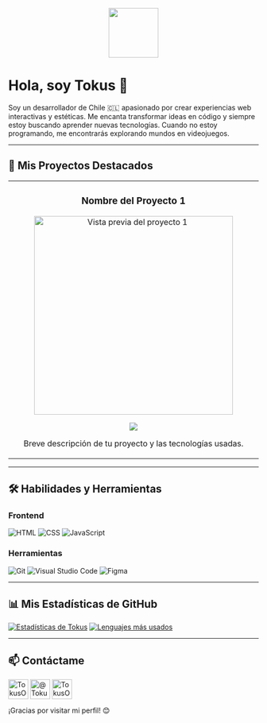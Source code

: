 <p align="center">
  <img src="https://media.giphy.com/media/v1.Y2lkPTc5MGI3NjExM3o3dzh6NGRqenRjMmg1djBqY2VvYXpnOWNnNTFya2Vqbm1ib25yOCZlcD12MV9pbnRlcm5hbF9naWZfYnlfaWQmY3Q9Zw/RbDKaczqWovIugyJ9V/giphy.gif" width="100px">
</p>

# Hola, soy Tokus 👋

Soy un desarrollador de Chile 🇨🇱 apasionado por crear experiencias web interactivas y estéticas. Me encanta transformar ideas en código y siempre estoy buscando aprender nuevas tecnologías. Cuando no estoy programando, me encontrarás explorando mundos en videojuegos.

---

## 🚀 Mis Proyectos Destacados

<table>
<tr>
<td width="50%">
<h3 align="center">Nombre del Proyecto 1</h3>
<div align="center">
<a href="[LINK A TU PROYECTO EN GITHUB]" target="_blank"><img src="[LINK A UNA IMAGEN O GIF DE TU PROYECTO]" width="400" alt="Vista previa del proyecto 1"></a>
<p>
<a href="[LINK AL PROYECTO DESPLEGADO]" target="_blank">
<img src="https://img.shields.io/badge/Ver%20Deploy-25D366?style=for-the-badge">
</a>
</p>
<p>Breve descripción de tu proyecto y las tecnologías usadas.</p>
</div>
</tr>
</table>

---

## 🛠️ Habilidades y Herramientas

### Frontend
![HTML](https://img.shields.io/badge/HTML5-E34F26?style=for-the-badge&logo=html5&logoColor=white)
![CSS](https://img.shields.io/badge/CSS3-1572B6?style=for-the-badge&logo=css3&logoColor=white)
![JavaScript](https://img.shields.io/badge/JavaScript-F7DF1E?style=for-the-badge&logo=javascript&logoColor=black)

### Herramientas
![Git](https://img.shields.io/badge/GIT-E44C30?style=for-the-badge&logo=git&logoColor=white)
![Visual Studio Code](https://img.shields.io/badge/Visual_Studio_Code-0078D4?style=for-the-badge&logo=visual%20studio%20code&logoColor=white)
![Figma](https://img.shields.io/badge/Figma-F24E1E?style=for-the-badge&logo=figma&logoColor=white)

---

## 📊 Mis Estadísticas de GitHub

[![Estadísticas de Tokus](https://github-readme-stats.vercel.app/api?username=TokusOP&show_icons=true&theme=tokyonight&hide_border=true&include_all_commits=true&count_private=true)](https://github.com/anuraghazra/github-readme-stats)
[![Lenguajes más usados](https://github-readme-stats.vercel.app/api/top-langs/?username=TokusOP&layout=compact&theme=tokyonight&hide_border=true)](https://github.com/anuraghazra/github-readme-stats)

---

## 📫 Contáctame

<p align="left">
<a href="https://github.com/TokusOP" target="_blank"><img align="center" src="https://cdn.jsdelivr.net/npm/simple-icons@3.0.1/icons/github.svg" alt="TokusOP" height="40" width="40" /></a>
<a href="https://youtube.com/@TokusOP" target="_blank"><img align="center" src="https://cdn.jsdelivr.net/npm/simple-icons@3.0.1/icons/youtube.svg" alt="@TokusOP" height="40" width="40" /></a>
<a href="https://steamcommunity.com/id/TokusOP" target="_blank"><img align="center" src="https://cdn.jsdelivr.net/npm/simple-icons@3.0.1/icons/steam.svg" alt="TokusOP" height="40" width="40" /></a>
</p>

¡Gracias por visitar mi perfil! 😊
